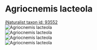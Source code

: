 
Agriocnemis lacteola
====================
  
[iNaturalist taxon id: 93552](https://www.inaturalist.org/taxa/93552)  
![Agriocnemis lacteola](https://inaturalist-open-data.s3.amazonaws.com/photos/66325944/medium.jpeg)  
![Agriocnemis lacteola](https://inaturalist-open-data.s3.amazonaws.com/photos/250066/medium.JPG)  
![Agriocnemis lacteola](https://inaturalist-open-data.s3.amazonaws.com/photos/250109/medium.JPG)  
![Agriocnemis lacteola](https://inaturalist-open-data.s3.amazonaws.com/photos/250110/medium.JPG)